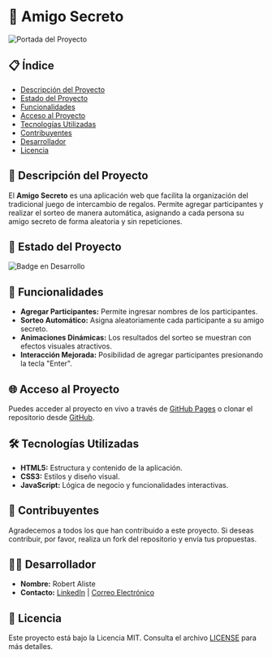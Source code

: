 # 🎁 Amigo Secreto

![Portada del Proyecto](ruta/a/tu/imagen-de-portada.png)

## 📋 Índice

- [Descripción del Proyecto](#-descripción-del-proyecto)
- [Estado del Proyecto](#-estado-del-proyecto)
- [Funcionalidades](#-funcionalidades)
- [Acceso al Proyecto](#-acceso-al-proyecto)
- [Tecnologías Utilizadas](#-tecnologías-utilizadas)
- [Contribuyentes](#-contribuyentes)
- [Desarrollador](#-desarrollador)
- [Licencia](#-licencia)

## 📝 Descripción del Proyecto

El **Amigo Secreto** es una aplicación web que facilita la organización del tradicional juego de intercambio de regalos. Permite agregar participantes y realizar el sorteo de manera automática, asignando a cada persona su amigo secreto de forma aleatoria y sin repeticiones.

## 🚀 Estado del Proyecto

![Badge en Desarrollo](https://img.shields.io/badge/STATUS-Finalizado-brightgreen)

## 🔧 Funcionalidades

- **Agregar Participantes:** Permite ingresar nombres de los participantes.
- **Sorteo Automático:** Asigna aleatoriamente cada participante a su amigo secreto.
- **Animaciones Dinámicas:** Los resultados del sorteo se muestran con efectos visuales atractivos.
- **Interacción Mejorada:** Posibilidad de agregar participantes presionando la tecla "Enter".

## 🌐 Acceso al Proyecto

Puedes acceder al proyecto en vivo a través de [GitHub Pages](https://github.com/Kaitorobert/amigo-secreto) o clonar el repositorio desde [GitHub](https://github.com/Kaitorobert/amigo-secreto).

## 🛠️ Tecnologías Utilizadas

- **HTML5:** Estructura y contenido de la aplicación.
- **CSS3:** Estilos y diseño visual.
- **JavaScript:** Lógica de negocio y funcionalidades interactivas.

## 🤝 Contribuyentes

Agradecemos a todos los que han contribuido a este proyecto. Si deseas contribuir, por favor, realiza un fork del repositorio y envía tus propuestas.

## 👨‍💻 Desarrollador

- **Nombre:** Robert Aliste
- **Contacto:** [LinkedIn](https://www.linkedin.com/in/roberto-rene-aliste-bustamante-8b544462/) | [Correo Electrónico](mailto:aliste.roberto@gmail.com)

## 📄 Licencia

Este proyecto está bajo la Licencia MIT. Consulta el archivo [LICENSE](https://github.com/tu-usuario/amigo-secreto/blob/main/LICENSE) para más detalles.

